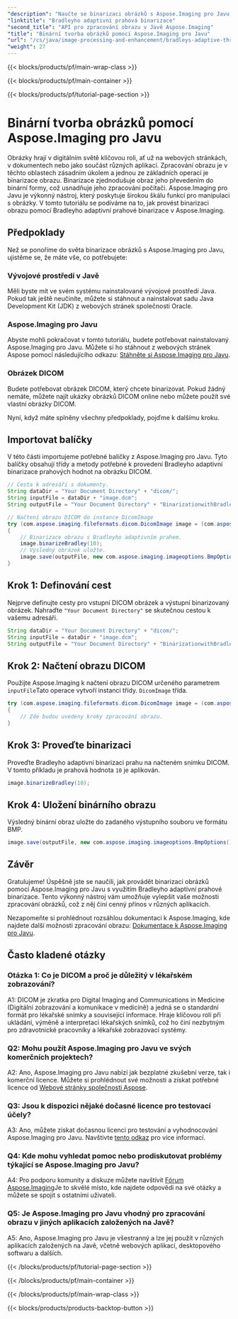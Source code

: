 ```yaml
---
"description": "Naučte se binarizaci obrázků s Aspose.Imaging pro Javu. Snadno transformujte obrázky DICOM. Prozkoumejte podrobného průvodce s příklady kódu."
"linktitle": "Bradleyho adaptivní prahová binarizace"
"second_title": "API pro zpracování obrazu v Javě Aspose.Imaging"
"title": "Binární tvorba obrázků pomocí Aspose.Imaging pro Javu"
"url": "/cs/java/image-processing-and-enhancement/bradleys-adaptive-threshold-binarization/"
"weight": 27
---
```


{{< blocks/products/pf/main-wrap-class >}}

{{< blocks/products/pf/main-container >}}

{{< blocks/products/pf/tutorial-page-section >}}

# Binární tvorba obrázků pomocí Aspose.Imaging pro Javu

Obrázky hrají v digitálním světě klíčovou roli, ať už na webových stránkách, v dokumentech nebo jako součást různých aplikací. Zpracování obrazu je v těchto oblastech zásadním úkolem a jednou ze základních operací je binarizace obrazu. Binarizace zjednodušuje obraz jeho převedením do binární formy, což usnadňuje jeho zpracování počítači. Aspose.Imaging pro Javu je výkonný nástroj, který poskytuje širokou škálu funkcí pro manipulaci s obrázky. V tomto tutoriálu se podíváme na to, jak provést binarizaci obrazu pomocí Bradleyho adaptivní prahové binarizace v Aspose.Imaging. 

## Předpoklady

Než se ponoříme do světa binarizace obrázků s Aspose.Imaging pro Javu, ujistěme se, že máte vše, co potřebujete:

### Vývojové prostředí v Javě

Měli byste mít ve svém systému nainstalované vývojové prostředí Java. Pokud tak ještě neučiníte, můžete si stáhnout a nainstalovat sadu Java Development Kit (JDK) z webových stránek společnosti Oracle.

### Aspose.Imaging pro Javu

Abyste mohli pokračovat v tomto tutoriálu, budete potřebovat nainstalovaný Aspose.Imaging pro Javu. Můžete si ho stáhnout z webových stránek Aspose pomocí následujícího odkazu: [Stáhněte si Aspose.Imaging pro Javu](https://releases.aspose.com/imaging/java/).

### Obrázek DICOM

Budete potřebovat obrázek DICOM, který chcete binarizovat. Pokud žádný nemáte, můžete najít ukázky obrázků DICOM online nebo můžete použít své vlastní obrázky DICOM.

Nyní, když máte splněny všechny předpoklady, pojďme k dalšímu kroku.

## Importovat balíčky

V této části importujeme potřebné balíčky z Aspose.Imaging pro Javu. Tyto balíčky obsahují třídy a metody potřebné k provedení Bradleyho adaptivní binarizace prahových hodnot na obrázku DICOM.

```java
// Cesta k adresáři s dokumenty.
String dataDir = "Your Document Directory" + "dicom/";
String inputFile = dataDir + "image.dcm";
String outputFile = "Your Document Directory" + "BinarizationwithBradleyAdaptiveThreshold_out.bmp";

// Načtení obrazu DICOM do instance DicomImage
try (com.aspose.imaging.fileformats.dicom.DicomImage image = (com.aspose.imaging.fileformats.dicom.DicomImage) Image.load(inputFile))
{
    // Binarizace obrazu s Bradleyho adaptivním prahem.
    image.binarizeBradley(10);
    // Výsledný obrázek uložte.
    image.save(outputFile, new com.aspose.imaging.imageoptions.BmpOptions());
}
```

## Krok 1: Definování cest

Nejprve definujte cesty pro vstupní DICOM obrázek a výstupní binarizovaný obrázek. Nahraďte `"Your Document Directory"` se skutečnou cestou k vašemu adresáři.

```java
String dataDir = "Your Document Directory" + "dicom/";
String inputFile = dataDir + "image.dcm";
String outputFile = "Your Document Directory" + "BinarizationwithBradleyAdaptiveThreshold_out.bmp";
```

## Krok 2: Načtení obrazu DICOM

Použijte Aspose.Imaging k načtení obrazu DICOM určeného parametrem `inputFile`Tato operace vytvoří instanci třídy. `DicomImage` třída.

```java
try (com.aspose.imaging.fileformats.dicom.DicomImage image = (com.aspose.imaging.fileformats.dicom.DicomImage) Image.load(inputFile))
{
    // Zde budou uvedeny kroky zpracování obrazu.
}
```

## Krok 3: Proveďte binarizaci

Proveďte Bradleyho adaptivní binarizaci prahu na načteném snímku DICOM. V tomto příkladu je prahová hodnota `10` je aplikován.

```java
image.binarizeBradley(10);
```

## Krok 4: Uložení binárního obrazu

Výsledný binární obraz uložte do zadaného výstupního souboru ve formátu BMP.

```java
image.save(outputFile, new com.aspose.imaging.imageoptions.BmpOptions());
```

## Závěr

Gratulujeme! Úspěšně jste se naučili, jak provádět binarizaci obrázků pomocí Aspose.Imaging pro Javu s využitím Bradleyho adaptivní prahové binarizace. Tento výkonný nástroj vám umožňuje vylepšit vaše možnosti zpracování obrázků, což z něj činí cenný přínos v různých aplikacích.

Nezapomeňte si prohlédnout rozsáhlou dokumentaci k Aspose.Imaging, kde najdete další možnosti zpracování obrazu: [Dokumentace k Aspose.Imaging pro Javu](https://reference.aspose.com/imaging/java/).

## Často kladené otázky

### Otázka 1: Co je DICOM a proč je důležitý v lékařském zobrazování?

A1: DICOM je zkratka pro Digital Imaging and Communications in Medicine (Digitální zobrazování a komunikace v medicíně) a jedná se o standardní formát pro lékařské snímky a související informace. Hraje klíčovou roli při ukládání, výměně a interpretaci lékařských snímků, což ho činí nezbytným pro zdravotnické pracovníky a lékařské zobrazovací systémy.

### Q2: Mohu použít Aspose.Imaging pro Javu ve svých komerčních projektech?

A2: Ano, Aspose.Imaging pro Javu nabízí jak bezplatné zkušební verze, tak i komerční licence. Můžete si prohlédnout své možnosti a získat potřebné licence od [Webové stránky společnosti Aspose](https://purchase.aspose.com/buy).

### Q3: Jsou k dispozici nějaké dočasné licence pro testovací účely?

A3: Ano, můžete získat dočasnou licenci pro testování a vyhodnocování Aspose.Imaging pro Javu. Navštivte [tento odkaz](https://purchase.aspose.com/temporary-license/) pro více informací.

### Q4: Kde mohu vyhledat pomoc nebo prodiskutovat problémy týkající se Aspose.Imaging pro Javu?

A4: Pro podporu komunity a diskuze můžete navštívit [Fórum Aspose.Imaging](https://forum.aspose.com/)Je to skvělé místo, kde najdete odpovědi na své otázky a můžete se spojit s ostatními uživateli.

### Q5: Je Aspose.Imaging pro Javu vhodný pro zpracování obrazu v jiných aplikacích založených na Javě?

A5: Ano, Aspose.Imaging pro Javu je všestranný a lze jej použít v různých aplikacích založených na Javě, včetně webových aplikací, desktopového softwaru a dalších.

{{< /blocks/products/pf/tutorial-page-section >}}

{{< /blocks/products/pf/main-container >}}

{{< /blocks/products/pf/main-wrap-class >}}

{{< blocks/products/products-backtop-button >}}